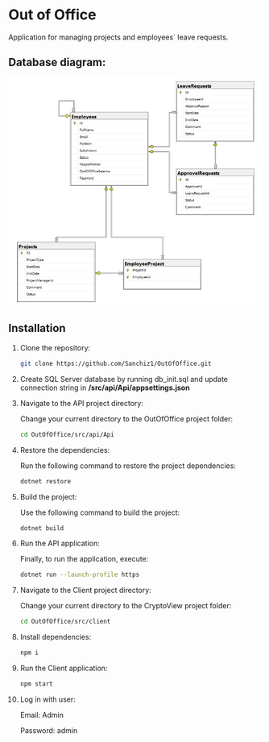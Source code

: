 # Out of Office

Application for managing projects and employees` leave requests.

## Database diagram:

![/images/db_diagram.jpg](https://github.com/Sanchiz1/OutOfOffice/blob/main/images/db_diagram.jpg)

## Installation

1. Clone the repository:
   ```sh
   git clone https://github.com/Sanchiz1/OutOfOffice.git

2. Create SQL Server database by running db_init.sql and update connection string in **/src/api/Api/appsettings.json** 

3. Navigate to the API project directory:

   Change your current directory to the OutOfOffice project folder:
   ```sh
   cd OutOfOffice/src/api/Api
   
4. Restore the dependencies:

   Run the following command to restore the project dependencies:
   ```sh
   dotnet restore
5. Build the project:

   Use the following command to build the project:
   ```sh
   dotnet build
6. Run the API application:
   
   Finally, to run the application, execute:
   ```sh
   dotnet run --launch-profile https
7. Navigate to the Client project directory:

   Change your current directory to the CryptoView project folder:
   ```sh
   cd OutOfOffice/src/client
8. Install dependencies:
   
   ```sh
   npm i
9. Run the Client application:
   
   ```sh
   npm start
10. Log in with user:

    Email: Admin
    
    Password: admin
